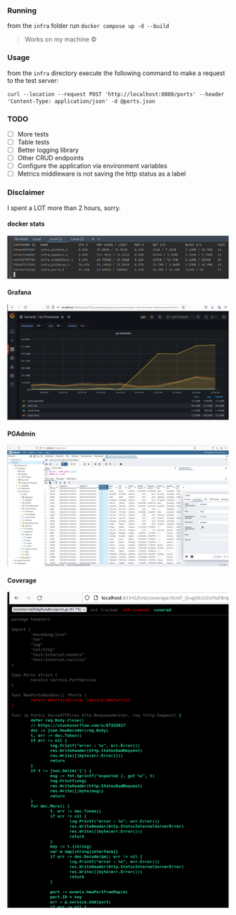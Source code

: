 ### Running

from the `infra` folder run `docker compose up -d --build`
> Works on my machine ©

### Usage

from the `infra` directory execute the following command to make a request to the test server:
```shell
curl --location --request POST 'http://localhost:8080/ports' --header 'Content-Type: application/json' -d @ports.json
```

### TODO
- [ ] More tests
- [ ] Table tests
- [ ] Better logging library
- [ ] Other CRUD endpoints
- [ ] Configure the application via environment variables 
- [ ] Metrics middleware is not saving the http status as a label 

### Disclaimer
I spent a LOT more than 2 hours, sorry.


#### docker stats

![](docs/docker_stats.png)

#### Grafana

![](docs/grafana.png)

#### PGAdmin

![](docs/pg_admin.png)

#### Coverage

![](docs/coverage.png)